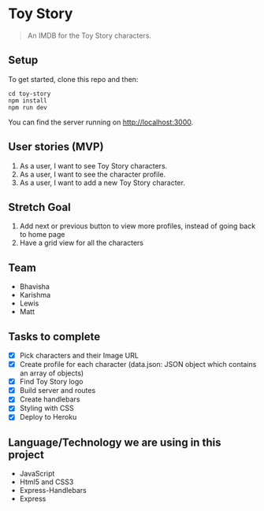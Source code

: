 # Toy Story
> An IMDB for the Toy Story characters. 

## Setup

To get started, clone this repo and then:

```
cd toy-story
npm install
npm run dev
```

You can find the server running on [http://localhost:3000](http://localhost:3000).

## User stories (MVP)

1. As a user, I want to see Toy Story characters. 
1. As a user, I want to see the character profile.
1. As a user, I want to add a new Toy Story character.

## Stretch Goal
1. Add next or previous button to view more profiles, instead of going back to home page 
1. Have a grid view for all the characters 

## Team

- Bhavisha 
- Karishma
- Lewis 
- Matt

## Tasks to complete 

- [X] Pick characters and their Image URL
- [X] Create profile for each character (data.json: JSON object which contains an array of objects) 
- [X] Find Toy Story logo 
- [X] Build server and routes 
- [X] Create handlebars   
- [X] Styling with CSS
- [X] Deploy to Heroku 

## Language/Technology we are using in this project 

- JavaScript 
- Html5 and CSS3
- Express-Handlebars 
- Express


